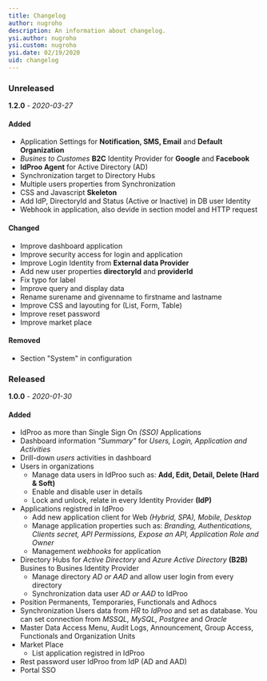 ```yaml
---
title: Changelog
author: nugroho
description: An information about changelog. 
ysi.author: nugroho
ysi.custom: nugroho
ysi.date: 02/19/2020
uid: changelog
---
```

### Unreleased
**1.2.0** - _2020-03-27_

#### Added
* Application Settings for **Notification, SMS, Email** and **Default Organization**
* _Busines to Customes_ **B2C** Identity Provider for **Google** and **Facebook**
* **IdProo Agent** for Active Directory (AD)
* Synchronization target to Directory Hubs
* Multiple users properties from Synchronization
* CSS and Javascript **Skeleton**
* Add IdP, DirectoryId and Status (Active or Inactive) in DB user Identity
* Webhook in application, also devide in section model and HTTP request

#### Changed
* Improve dashboard application
* Improve security access for login and application
* Improve Login Identity from **External data Provider**
* Add new user properties **directoryId** and **providerId**
* Fix typo for label
* Improve query and display data
* Rename surename and givenname to firstname and lastname
* Improve CSS and layouting for (List, Form, Table)
* Improve reset password
* Improve market place

#### Removed
*   Section "System" in configuration

### Released
**1.0.0** - _2020-01-30_

#### Added
* IdProo as more than Single Sign On *(SSO)* Applications
* Dashboard information *"Summary"* for *Users, Login, Application and Activities*
* Drill-down *users* activities in dashboard
* Users in organizations
    * Manage data users in IdProo such as: **Add, Edit, Detail, Delete (Hard & Soft)**
    * Enable and disable user in details
    * Lock and unlock, relate in every Identity Provider **(IdP)**
* Applications registred in IdProo
  * Add new application client for Web *(Hybrid, SPA), Mobile, Desktop*
  * Manage application properties such as: *Branding, Authentications, Clients secret, API Permissions, Expose an API, Application Role and Owner*
  * Management *webhooks* for application
* Directory Hubs for _Active Directory_ and _Azure Active Directory_ **(B2B)** Busines to Busines Identity Provider
  * Manage directory _AD or AAD_ and allow user login from every directory
  * Synchronization data user _AD or AAD_ to IdProo
* Position Permanents, Temporaries, Functionals and Adhocs
* Synchronization Users data from *HR* to *IdProo* and set as database. You can set connection from *MSSQL, MySQL, Postgree* and *Oracle*
* Master Data Access Menu, Audit Logs, Announcement, Group Access, Functionals and Organization Units
* Market Place
   * List application registred in IdProo
* Rest password user IdProo from IdP (AD and AAD)
* Portal SSO
